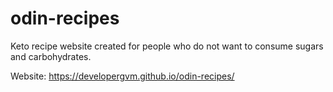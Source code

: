 # odin-recipes
Keto recipe website created for people who do not want to consume sugars and carbohydrates.

Website: https://developergvm.github.io/odin-recipes/